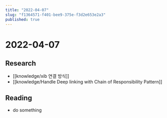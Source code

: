 ```yaml
---
title: "2022-04-07"
slug: "f1364571-f401-bee9-375e-f3d2e653e2a3"
published: true
---
```


# 2022-04-07

## Research

- [[knowledge/xib 연결 방식]]
- [[knowledge/Handle Deep linking with Chain of Responsibility Pattern]]

## Reading

- do something